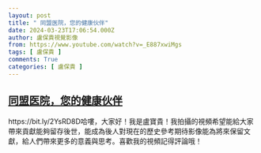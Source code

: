 ```yaml
---
layout: post
title: " 同盟医院，您的健康伙伴"
date: 2024-03-23T17:06:54.000Z
author: 盧保貴視覺影像
from: https://www.youtube.com/watch?v=_E887xwiMgs
tags: [ 盧保貴 ]
comments: True
categories: [ 盧保貴 ]
---
```

<!--1711213614000-->
[同盟医院，您的健康伙伴](https://www.youtube.com/watch?v=_E887xwiMgs)
------

<div>
https://bit.ly/2YsRD8D哈嘍，大家好！我是盧寶貴！我拍攝的視頻希望能給大家帶來貢獻能夠留存後世，能成為後人對現在的歷史參考期待影像能為將來保留文獻，給人們帶來更多的意義與思考。喜歡我的視頻記得評論哦！
</div>
